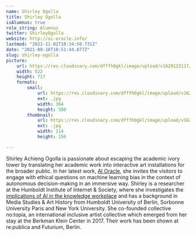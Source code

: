 ```yaml
---
name: Shirley Ogolla
title: Shirley Ogolla
isAlumnus: true
role_string: Alumnus
twitter: ShirleyOgolla
website: http://ai-oracle.info/
lastmod: "2021-11-02T18:34:50.731Z"
date: "2021-09-16T10:51:44.877Z"
slug: shirley-ogolla
picture:
    url: https://res.cloudinary.com/dfffh0gkl/image/upload/v1629122117/shirley_216cdc32cf.jpg
    width: 522
    height: 717
    formats:
        small:
            url: https://res.cloudinary.com/dfffh0gkl/image/upload/v1629122117/small_shirley_216cdc32cf.jpg
            ext: .jpg
            width: 364
            height: 500
        thumbnail:
            url: https://res.cloudinary.com/dfffh0gkl/image/upload/v1629122117/thumbnail_shirley_216cdc32cf.jpg
            ext: .jpg
            width: 114
            height: 156

---
```

Shirley Achieng Ogolla is passionate about escaping the academic ivory tower by translating her academic work into interactive art installations for the broader public. In her latest work, [AI Oracle](https://ai-oracle.info/), she invites the visitors to engage with ethical questions on machine learning bias in the context of autonomous decision-making in an immersive way. Shirley is a researcher at the Humboldt Institute of Internet & Society, where she investigates the [implications of AI in the knowledge workplace](https://www.hiig.de/en/project/kiwi/) and has a background in Media Studies & Art History from Humboldt University of Berlin, Sorbonne University Paris and New York University. She co-founded collective no:topia, an international inclusive artist collective which emerged from her stay at the Berkman Klein Center in 2017. Their work has been shown at re:publica and Futurium, Berlin.